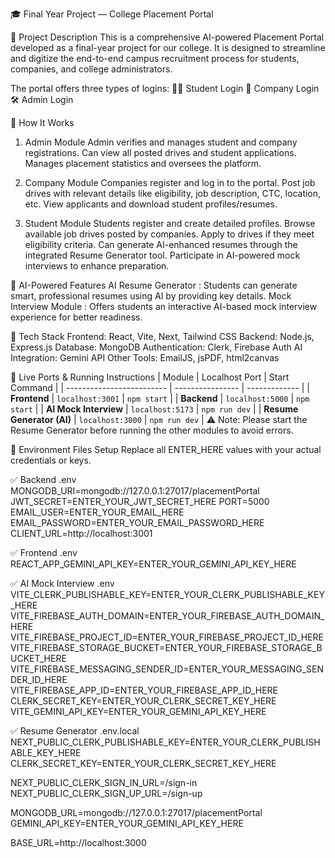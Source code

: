 🎓 Final Year Project — College Placement Portal

📘 Project Description
This is a comprehensive AI-powered Placement Portal developed as a final-year project for our college. It is designed to streamline and digitize the end-to-end campus recruitment process for students, companies, and college administrators.

The portal offers three types of logins:
    👨‍🎓 Student Login
    🏢 Company Login
    🛠️ Admin Login

🧭 How It Works
1. Admin Module
    Admin verifies and manages student and company registrations.
    Can view all posted drives and student applications.
    Manages placement statistics and oversees the platform.

2. Company Module
    Companies register and log in to the portal.
    Post job drives with relevant details like eligibility, job description, CTC, location, etc.
    View applicants and download student profiles/resumes.

3. Student Module
    Students register and create detailed profiles.
    Browse available job drives posted by companies.
    Apply to drives if they meet eligibility criteria.
    Can generate AI-enhanced resumes through the integrated Resume Generator tool.
    Participate in AI-powered mock interviews to enhance preparation.

🤖 AI-Powered Features
    AI Resume Generator : Students can generate smart, professional resumes using AI by providing key details.
    Mock Interview Module : Offers students an interactive AI-based mock interview experience for better readiness.

🧪 Tech Stack
    Frontend: React, Vite, Next, Tailwind CSS
    Backend: Node.js, Express.js
    Database: MongoDB
    Authentication: Clerk, Firebase Auth
    AI Integration: Gemini API
    Other Tools: EmailJS, jsPDF, html2canvas

🚀 Live Ports & Running Instructions
| Module                    | Localhost Port   | Start Command |
| ------------------------- | ---------------- | ------------- |
| **Frontend**              | `localhost:3001` | `npm start`   |
| **Backend**               | `localhost:5000` | `npm start`   |
| **AI Mock Interview**     | `localhost:5173` | `npm run dev` |
| **Resume Generator (AI)** | `localhost:3000` | `npm run dev` |
⚠️ Note: Please start the Resume Generator before running the other modules to avoid errors.

🔐 Environment Files Setup
Replace all ENTER_HERE values with your actual credentials or keys.

✅ Backend .env
MONGODB_URI=mongodb://127.0.0.1:27017/placementPortal
JWT_SECRET=ENTER_YOUR_JWT_SECRET_HERE
PORT=5000
EMAIL_USER=ENTER_YOUR_EMAIL_HERE
EMAIL_PASSWORD=ENTER_YOUR_EMAIL_PASSWORD_HERE
CLIENT_URL=http://localhost:3001

✅ Frontend .env
REACT_APP_GEMINI_API_KEY=ENTER_YOUR_GEMINI_API_KEY_HERE

✅ AI Mock Interview .env
VITE_CLERK_PUBLISHABLE_KEY=ENTER_YOUR_CLERK_PUBLISHABLE_KEY_HERE
VITE_FIREBASE_AUTH_DOMAIN=ENTER_YOUR_FIREBASE_AUTH_DOMAIN_HERE
VITE_FIREBASE_PROJECT_ID=ENTER_YOUR_FIREBASE_PROJECT_ID_HERE
VITE_FIREBASE_STORAGE_BUCKET=ENTER_YOUR_FIREBASE_STORAGE_BUCKET_HERE
VITE_FIREBASE_MESSAGING_SENDER_ID=ENTER_YOUR_MESSAGING_SENDER_ID_HERE
VITE_FIREBASE_APP_ID=ENTER_YOUR_FIREBASE_APP_ID_HERE
CLERK_SECRET_KEY=ENTER_YOUR_CLERK_SECRET_KEY_HERE
VITE_GEMINI_API_KEY=ENTER_YOUR_GEMINI_API_KEY_HERE

✅ Resume Generator .env.local
NEXT_PUBLIC_CLERK_PUBLISHABLE_KEY=ENTER_YOUR_CLERK_PUBLISHABLE_KEY_HERE
CLERK_SECRET_KEY=ENTER_YOUR_CLERK_SECRET_KEY_HERE

NEXT_PUBLIC_CLERK_SIGN_IN_URL=/sign-in
NEXT_PUBLIC_CLERK_SIGN_UP_URL=/sign-up

MONGODB_URL=mongodb://127.0.0.1:27017/placementPortal
GEMINI_API_KEY=ENTER_YOUR_GEMINI_API_KEY_HERE

BASE_URL=http://localhost:3000
